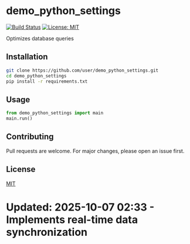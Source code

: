 # demo_python_settings

[![Build Status](https://img.shields.io/badge/build-passing-brightgreen.svg)]()
[![License: MIT](https://img.shields.io/badge/License-MIT-yellow.svg)]()

Optimizes database queries

## Installation

```bash
git clone https://github.com/user/demo_python_settings.git
cd demo_python_settings
pip install -r requirements.txt
```

## Usage

```python
from demo_python_settings import main
main.run()
```

## Contributing

Pull requests are welcome. For major changes, please open an issue first.

## License

[MIT](LICENSE)
# Updated: 2025-10-07 02:33 - Implements real-time data synchronization
